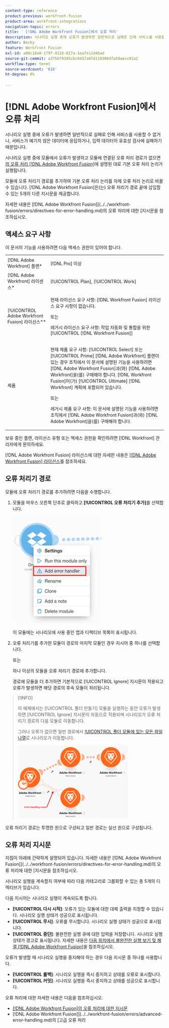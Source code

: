```yaml
---
content-type: reference
product-previous: workfront-fusion
product-area: workfront-integrations
navigation-topic: errors
title: ' [!DNL Adobe Workfront Fusion]에서 오류 처리'
description: 시나리오 실행 중에 오류가 발생하면 일반적으로 실패로 인해 서비스를 사용할 수 없거나, 서비스가 예기치 않은 데이터에 응답하거나, 입력 데이터의 유효성 검사에 실패하기 때문입니다.
author: Becky
feature: Workfront Fusion
exl-id: a08c18a0-1797-4126-827a-1ea7e11d4bad
source-git-commit: a3756f9345cbc9417a6fd110306dfa50aecc81a2
workflow-type: tm+mt
source-wordcount: '616'
ht-degree: 0%

---
```


# [!DNL Adobe Workfront Fusion]에서 오류 처리

시나리오 실행 중에 오류가 발생하면 일반적으로 실패로 인해 서비스를 사용할 수 없거나, 서비스가 예기치 않은 데이터에 응답하거나, 입력 데이터의 유효성 검사에 실패하기 때문입니다.

시나리오 실행 중에 모듈에서 오류가 발생하고 모듈에 연결된 오류 처리 경로가 없으면 [의 오류 처리 [!DNL Adobe Workfront Fusion]](../../workfront-fusion/errors/error-processing.md)에 설명된 대로 기본 오류 처리 논리가 실행됩니다.

모듈에 오류 처리기 경로를 추가하여 기본 오류 처리 논리를 자체 오류 처리 논리로 바꿀 수 있습니다. [!DNL Adobe Workfront Fusion]은(는) 오류 처리기 경로 끝에 삽입할 수 있는 5개의 다른 지시문을 제공합니다.

자세한 내용은  [!DNL Adobe Workfront Fusion]](../../workfront-fusion/errors/directives-for-error-handling.md)의 오류 처리에 대한 [지시문을 참조하십시오.

## 액세스 요구 사항

이 문서의 기능을 사용하려면 다음 액세스 권한이 있어야 합니다.

<table style="table-layout:auto">
 <col> 
 <col> 
 <tbody> 
  <tr> 
   <td role="rowheader">[!DNL Adobe Workfront] 플랜*</td> 
   <td> <p>[!DNL Pro] 이상</p> </td> 
  </tr> 
  <tr data-mc-conditions=""> 
   <td role="rowheader">[!DNL Adobe Workfront] 라이센스*</td> 
   <td> <p>[!UICONTROL Plan], [!UICONTROL Work]</p> </td> 
  </tr> 
  <tr> 
   <td role="rowheader">[!UICONTROL Adobe Workfront Fusion] 라이선스**</td> 
   <td>
   <p>현재 라이선스 요구 사항: [!DNL Workfront Fusion] 라이선스 요구 사항이 없습니다.</p>
   <p>또는</p>
   <p>레거시 라이선스 요구 사항: 작업 자동화 및 통합을 위한 [!UICONTROL [!DNL Workfront Fusion]] </p>
   </td> 
  </tr> 
  <tr> 
   <td role="rowheader">제품</td> 
   <td>
   <p>현재 제품 요구 사항: [!UICONTROL Select] 또는 [!UICONTROL Prime] [!DNL Adobe Workfront] 플랜이 있는 경우 조직에서 이 문서에 설명된 기능을 사용하려면 [!DNL Adobe Workfront Fusion]과(와) [!DNL Adobe Workfront]을(를) 구매해야 합니다. [!DNL Workfront Fusion]이(가) [!UICONTROL Ultimate] [!DNL Workfront] 계획에 포함되어 있습니다.</p>
   <p>또는</p>
   <p>레거시 제품 요구 사항: 이 문서에 설명된 기능을 사용하려면 조직에서 [!DNL Adobe Workfront Fusion]과(와) [!DNL Adobe Workfront]을(를) 구매해야 합니다.</p>
   </td> 
  </tr> 
 </tbody> 
</table>

보유 중인 플랜, 라이선스 유형 또는 액세스 권한을 확인하려면 [!DNL Workfront] 관리자에게 문의하세요.

[!DNL Adobe Workfront Fusion] 라이선스에 대한 자세한 내용은 [[!DNL Adobe Workfront Fusion] 라이선스](../../workfront-fusion/get-started/license-automation-vs-integration.md)를 참조하세요.

## 오류 처리기 경로

모듈에 오류 처리기 경로를 추가하려면 다음을 수행합니다.

1. 모듈을 마우스 오른쪽 단추로 클릭하고 **[!UICONTROL 오류 처리기 추가]**&#x200B;를 선택합니다.

   ![](assets/error-handler-route.png)

   이 모듈에는 시나리오에 사용 중인 앱과 디렉티브 목록이 표시됩니다.

1. 오류 처리기를 추가한 모듈이 경로의 마지막 모듈인 경우 지시어 중 하나를 선택합니다.

   또는

   하나 이상의 모듈을 오류 처리기 경로에 추가합니다.

   경로에 모듈을 더 추가하면 기본적으로 [!UICONTROL Ignore] 지시문이 적용되고 오류가 발생하면 해당 경로의 후속 모듈이 처리됩니다.


>[!INFO]
>
>이 예제에서는 [!UICONTROL 폴더 만들기] 모듈을 실행하는 동안 오류가 발생하면 [!UICONTROL Ignore] 지시문이 자동으로 적용되며 시나리오가 오류 처리기 경로의 다음 모듈로 이동합니다.
>
>그러나 오류가 없으면 일반 경로에서 [!UICONTROL 폴더 모듈에 있는 모든 파일 나열](으)로 시나리오가 이동합니다.
>
>![](assets/if-there-is-no-error-350x234.png)

오류 처리기 경로는 투명한 원으로 구성되고 일반 경로는 실선 원으로 구성됩니다.

## 오류 처리 지시문

지침이 아래에 간략하게 설명되어 있습니다. 자세한 내용은  [!DNL Adobe Workfront Fusion]](../../workfront-fusion/errors/directives-for-error-handling.md)의 오류 처리에 대한 [지시문을 참조하십시오.

시나리오 실행을 계속할지 여부에 따라 다음 카테고리로 그룹화할 수 있는 총 5개의 디렉티브가 있습니다.

다음 지시어는 시나리오 실행이 계속되도록 합니다.

* **[!UICONTROL 다시 시작]**: 오류가 있는 모듈에 대한 대체 출력을 지정할 수 있습니다. 시나리오 실행 상태가 성공으로 표시됩니다.
* **[!UICONTROL 무시]**: 오류를 무시합니다. 시나리오 실행 상태가 성공으로 표시됩니다.
* **[!UICONTROL 중단]**: 불완전한 실행 큐에 대한 입력을 저장합니다. 시나리오 실행 상태가 경고로 표시됩니다. 자세한 내용은 [다음 위치에서 불완전한 실행 보기 및 해결 [!DNL Adobe Workfront Fusion]](../../workfront-fusion/scenarios/view-and-resolve-incomplete-executions.md)을 참조하십시오.

오류가 발생할 때 시나리오 실행을 중지해야 하는 경우 다음 지시문 중 하나를 사용합니다.

* **[!UICONTROL 롤백]**: 시나리오 실행을 즉시 중지하고 상태를 오류로 표시합니다.
* **[!UICONTROL 커밋]**: 시나리오 실행을 즉시 중지하고 상태를 성공으로 표시합니다.

오류 처리에 대한 자세한 내용은 다음을 참조하십시오.

* [ [!DNL Adobe Workfront Fusion]의 오류 처리에 대한 지시문](../../workfront-fusion/errors/directives-for-error-handling.md)
*  [!DNL Adobe Workfront Fusion]](../../workfront-fusion/errors/advanced-error-handling.md)의 [고급 오류 처리
